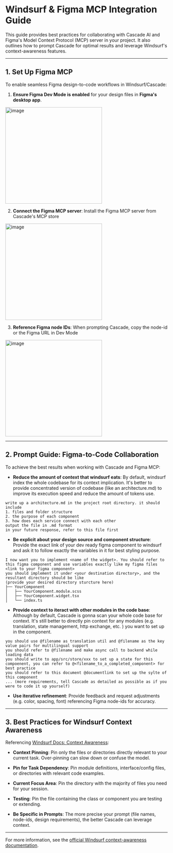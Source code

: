 # Windsurf & Figma MCP Integration Guide

This guide provides best practices for collaborating with Cascade AI and Figma's Model Context Protocol (MCP) server in your project. It also outlines how to prompt Cascade for optimal results and leverage Windsurf's context-awareness features.

---

## 1. Set Up Figma MCP

To enable seamless Figma design-to-code workflows in Windsurf/Cascade:

1. **Ensure Figma Dev Mode is enabled** for your design files in **Figma's desktop app**. 
<img width="300" height="300" alt="image" src="https://github.com/user-attachments/assets/35b04093-4960-46b8-a4f2-1448ce46875b" />

2. **Connect the Figma MCP server**: Install the Figma MCP server from Cascade's MCP store
<img width="300" height="300" alt="image" src="https://github.com/user-attachments/assets/dc838596-0749-4b9b-9406-86a6146a1573" />


3. **Reference Figma node IDs**: When prompting Cascade, copy the node-id or the Figma URL in Dev Mode
<img width="300" height="300" alt="image" src="https://github.com/user-attachments/assets/d8096166-775c-470b-bc0b-94efbb44cc3c" />


---

## 2. Prompt Guide: Figma-to-Code Collaboration

To achieve the best results when working with Cascade and Figma MCP:
- **Reduce the amount of context that windsurf eats**: 
By default, windsurf index the whole codebase for its context implication. It's better to provide concentrated version of codebase (like an architecture.md) to improve its execution speed and reduce the amount of tokens use.
 ```
 write up a architecture.md in the project root directory. it should include 
 1. files and folder structure
 2. the purpose of each component
 3. how does each service connect with each other
 output the file in .md format
 in your future response, refer to this file first
 ```
- **Be explicit about your design source and component structure**:
Provide the exact link of your dev ready figma component to windsurf and ask it to follow exactly the variables in it for best styling purpose. 
```
I now want you to implement <name of the widget>. You should refer to this figma component and use variables exactly like my figma files <link to your figma component>
you should implement it under <your destination directory>, and the resultant directory should be like
(provide your desired directory sturcture here)
├── YourComponent
│   ├── YourComponent.module.scss
│   ├── YourComponent.widget.tsx
│   └── index.ts
```
   

- **Provide context to iteract with other modules in the code base**:
Although by default, Cascade is gonna scan your whole code base for context. It's still better to directly pin context for any modules (e.g. translation, state management, http exchange, etc. ) you want to set up in the component.
```
you should use @filename as translation util and @filename as the key value pairs for multilingual support
you should refer to @filename and make async call to backend while loading data
you should write to app/src/store/xxx to set up a state for this compoenent, you can refer to @<filename_to_a_completed_component> for best practice
you should refer to this document @documentlink to set up the sylte of this component
... (more requirements, tell Cascade as detailed as possible as if you were to code it up yourself)
```
- **Use iterative refinement**: Provide feedback and request adjustments (e.g. color, spacing, font) referencing Figma node-ids for accuracy.

---

## 3. Best Practices for Windsurf Context Awareness

Referencing [Windsurf Docs: Context Awareness](https://docs.windsurf.com/context-awareness/overview):

- **Context Pinning**: Pin only the files or directories directly relevant to your current task. Over-pinning can slow down or confuse the model.

- **Pin for Task Dependency**: Pin module definitions, interface/config files, or directories with relevant code examples.

- **Current Focus Area**: Pin the directory with the majority of files you need for your session.

- **Testing**: Pin the file containing the class or component you are testing or extending.

- **Be Specific in Prompts**: The more precise your prompt (file names, node-ids, design requirements), the better Cascade can leverage context.

---

For more information, see the [official Windsurf context-awareness documentation](https://docs.windsurf.com/context-awareness/overview).
 

